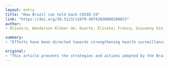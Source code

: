 ```yaml
---
layout: entry
title: "How Brazil can hold back COVID-19"
link: "https://doi.org/10.5123/s1679-49742020000200023"
author:
- Oliveira, Wanderson Kleber de; Duarte, Elisete; Franca, Giovanny Vinicius Araujo de; Garcia, Leila Posenato

summary:
- "Efforts have been directed towards strengthening health surveillance and health care. Actions have targeted human resource training and expanding coverage afforded by the Brazilian National Health System. Protecting health workers is a priority. All SUS health workers, managers and directors are dedicated to preserving the health and life of each and every Brazilian citizen. The response to COVID-19 was immediate and occurred prior to the first case being detected in Brazil."

original:
- "This article presents the strategies and actions adopted by the Brazilian Ministry of Health to hold back COVID-19. The response to the disease was immediate and occurred prior to the first case being detected in Brazil. Provision of information and communication to the population and the press was adopted as a fundamental strategy for addressing the epidemic. Guidance provided to the population has been clear, stressing the importance of coronavirus transmission prevention measures. Efforts have been directed towards strengthening health surveillance and health care, as well as boosting research, development and innovation. Actions have targeted human resource training and expanding coverage afforded by the Brazilian National Health System (SUS). Protecting health workers is a priority. All SUS health workers, managers and directors are dedicated to preserving the health and life of each and every Brazilian citizen."
---
```


